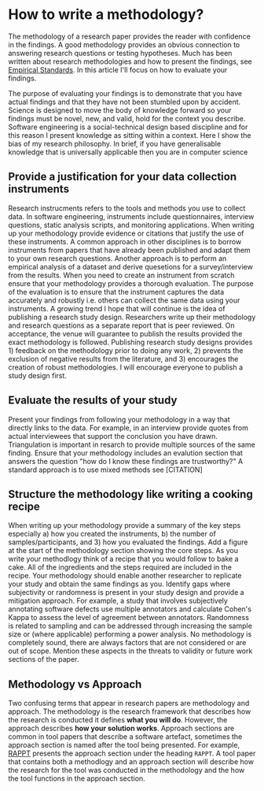 # How to write a methodology?

The methodology of a research paper provides the reader with confidence in the findings. A good methodology provides an obvious connection to answering research questions or testing hypotheses. Much has been written about research methodologies and how to present the findings, see [Empirical Standards](https://github.com/acmsigsoft/EmpiricalStandards). In this article I'll focus on how to evaluate your findings. 

The purpose of evaluating your findings is to demonstrate that you have actual findings and that they have not been stumbled upon by accident. Science is designed to move the body of knowledge forward so your findings must be novel, new, and valid, hold for the context you describe. Software engineering is a social-technical design based discipline and for this reason I present knowledge as sitting within a context. Here I show the bias of my research philosophy. In brief, if you have generalisable knowledge that is universally applicable then you are in computer science 

## Provide a justification for your data collection instruments 

Research instrucments refers to the tools and methods you use to collect data. In software engineering, instruments include questionnaires, interview questions, static analysis scripts, and monitoring applications. When writing up your methodology provide evidence or citations that justify the use of these instruments. A common approach in other disciplines is to borrow instruments from papers that have already been published and adapt them to your own research questions. Another approach is to perform an empirical analysis of a dataset and derive quesetions for a survey/interview from the results. When you need to create an instrument from scratch ensure that your methodology provides a thorough evaluation. The purpose of the evaluation is to ensure that the instrument captures the data accurately and robustly i.e. others can collect the same data using your instruments. A growing trend I hope that will continue is the idea of publishing a research study design. Researchers write up their methodology and research questions as a separate report that is peer reviewed. On acceptance, the venue will guarantee to publish the results provided the exact methodology is followed. Publishing research study designs provides 1) feedback on the methodology prior to doing any work, 2) prevents the exclusion of negative results from the literature, and 3) encourages the creation of robust methodologies. I will encourage everyone to publish a study design first. 

## Evaluate the results of your study

Present your findings from following your methodology in a way that directly links to the data. For example, in an interview provide quotes from actual interviewees that support the conclusion you have drawn. Triangulation is important in resarch to provide multiple sources of the same finding. Ensure that your methodology includes an evalution section that answers the question "how do I know these findings are trustworthy?" A standard approach is to use mixed methods see [CITATION]

## Structure the methodology like writing a cooking recipe

When writing up your methodology provide a summary of the key steps especially a) how you created the instruments, b) the number of samples/participants, and 3) how you evaluated the findings. Add a figure at the start of the methodology section showing the core steps. As you write your methodlogy think of a recipe that you would follow to bake a cake. All of the ingredients and the steps required are included in the recipe. Your methodology should enable another researcher to replicate your study and obtain the same findings as you. Identify gaps where subjectivity or randomness is present in your study design and provide a mitigation approach. For example, a study that involves subjectively annotating software defects use multiple annotators and calculate Cohen's Kappa to assess the level of agreement between annotators. Randomness is related to sampling and can be addressed through increasing the sample size or (where applicable) performing a power analysis. No methodology is completely sound, there are always factors that are not considered or are out of scope. Mention these aspects in the threats to validity or future work sections of the paper. 

## Methodology vs Approach

Two confusing terms that appear in research papers are methodology and approach. The methodology is the research framework that describes how the research is conducted it defines **what you will do**. However, the approach describes **how your solution works**. Approach sections are common in tool papers that describe a software artefact, sometimes the approach section is named after the tool being presented. For example, [RAPPT](https://drive.google.com/file/d/1qh5SW3gzMc9-My_DV5Hs8ell1sQu4HC5/view) presents the approach section under the heading `RAPPT`. A tool paper that contains both a methodlogy and an approach section will describe how the research for the tool was conducted in the methodology and the how the tool functions in the approach section.





